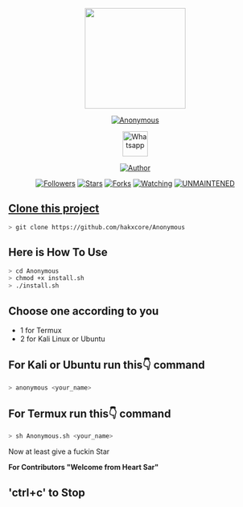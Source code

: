 <p align="center">
  <img src="https://raw.githubusercontent.com/hakxcore/Anonymous/main/media/anonymous.png" width="200" height="200"/>
</p>
<p align="center">
<a href="#"><img title="Anonymous" src="https://img.shields.io/badge/-%20ANONYMOUS-green%3FcolorA%3D%2523ff0000%26colorB%3D%2523017e40"></a>
</p>
<p align="center">
  <a href="https://wa.me/+916006511429"><img title="Whatsapp" src="https://simpleicons.org/icons/whatsapp.svg" width="50" height="50"></a>
</p>
<p align="center">
<a href="https://github.com/hakxcore"><img title="Author" src="https://img.shields.io/badge/Author-mukesh%20kumar-red.svg?style=for-the-badge&logo=github"></a>
</p>
<p align="center">
<a href="https://github.com/hakxcore/followers"><img title="Followers" src="https://img.shields.io/github/followers/hakxcore?color=blue&style=flat-square"></a>
<a href="https://github.com/hakxcore/stargazers/"><img title="Stars" src="https://img.shields.io/github/stars/hakxcore/Anonymous?color=red&style=flat-square"></a>
<a href="https://github.com/hakxcore/Anonymous/network/members"><img title="Forks" src="https://img.shields.io/github/forks/hakxcore/Anonymous?color=red&style=flat-square"></a>
<a href="https://github.com/hakxcore/Anonymous/watchers"><img title="Watching" src="https://img.shields.io/github/watchers/hakxcore/Anonymous?label=Watchers&color=blue&style=flat-square"></a>
<a href="#"><img title="UNMAINTENED" src="https://img.shields.io/badge/UNMAINTENED-YES-blue.svg"</a>
</p>
  
## Clone this project
  
  ```bash
  > git clone https://github.com/hakxcore/Anonymous
  ```
## Here is How To Use
  
  ```bash
  > cd Anonymous
  > chmod +x install.sh
  > ./install.sh
  ```
  
  ## Choose one according to you
  <ul>
    <li>1 for Termux</li>
    <li>2 for Kali Linux or Ubuntu</li>
  </ul>
  
  ## For Kali or Ubuntu run this👇 command
  
  ```bash
  > anonymous <your_name>
  ```
   ## For Termux run this👇 command
   
   ```bash
   > sh Anonymous.sh <your_name>
   ```
   
   <p>Now at least give a fuckin Star</p>
   <strong>For Contributors "Welcome from Heart Sar"</strong>

  ## <Strong>'ctrl+c'</strong> to Stop
<!--<div>
    <svg style = "
    transform: scale(0.4);
    margin: 0 auto;
    display: block;
    margin-top: -35px;
    margin-bottom: -25px;">
                <circle cx="50" cy="50" r="50" fill="#FDD835"/>
                <circle cx="30" cy="30" r="10" fill="#FFFFFF"/>
                <circle cx="70" cy="30" r="10" fill="#FFFFFF"/>
                <circle cx="30" cy="30" r="5" fill="#000000"/>
                <circle cx="70" cy="30" r="5" fill="#000000"/>
                <path d="M 30 70 q 20 20 40 0" stroke="#FFFFFF" stroke-width="5" fill="none" />
            </svg>
</div>-->
